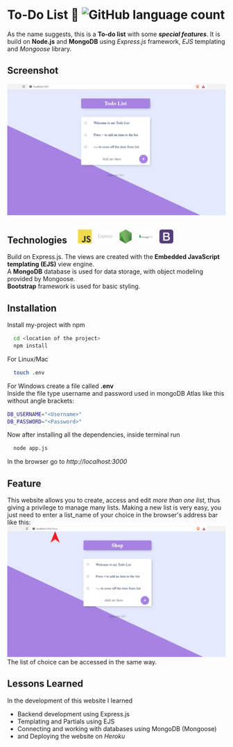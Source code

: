 # To-Do List :pencil: ![GitHub language count](https://img.shields.io/github/languages/count/Akshat-Maheshwari/To-Do-List)
As the name suggests, this is a **To-do list** with some _**special features**_. It is build on **Node.js** and **MongoDB** using *Express.js* framework, *EJS* templating and *Mongoose* library.
## Screenshot
![alt text](https://github.com/Akshat-Maheshwari/To-Do-List/blob/master/images/home.png)
## Technologies &nbsp;  &nbsp; <img height="32" width="32" src="https://raw.githubusercontent.com/github/explore/80688e429a7d4ef2fca1e82350fe8e3517d3494d/topics/javascript/javascript.png" /> &nbsp; <img height="32" width="32" src="https://raw.githubusercontent.com/github/explore/80688e429a7d4ef2fca1e82350fe8e3517d3494d/topics/express/express.png" /> &nbsp; <img height="32" width="32" src="https://raw.githubusercontent.com/github/explore/80688e429a7d4ef2fca1e82350fe8e3517d3494d/topics/nodejs/nodejs.png" /> &nbsp; <img height="32" width="32" src="https://raw.githubusercontent.com/github/explore/80688e429a7d4ef2fca1e82350fe8e3517d3494d/topics/mongodb/mongodb.png" /> &nbsp; <img height="32" width="32" src="https://raw.githubusercontent.com/github/explore/80688e429a7d4ef2fca1e82350fe8e3517d3494d/topics/bootstrap/bootstrap.png" />
Build on Express.js.
The views are created with the **Embedded JavaScript templating (EJS)** view engine.  
A **MongoDB** database is used for data storage, with object modeling provided by Mongoose.  
**Bootstrap** framework is used for basic styling. 
## Installation
Install my-project with npm

```bash
  cd <location of the project>
  npm install
```
For Linux/Mac
```bash
  touch .env
```
For Windows create a file called **.env**  
Inside the file type username and password used in mongoDB Atlas like this without angle brackets: 
```bash
DB_USERNAME="<Username>"
DB_PASSWORD="<Password>"
```
    
Now after installing all the dependencies, inside terminal run
```bash
  node app.js
```
In the browser go to *http://localhost:3000*
## Feature 
This website allows you to create, access and edit *more than one list*, thus giving a privilege to manage many lists.
Making a new list is very easy, you just need to enter a list_name of your choice in the browser's address bar like this:
![alt text](https://github.com/Akshat-Maheshwari/To-Do-List/blob/master/images/shop.png)
The list of choice can be accessed in the same way.
## Lessons Learned
In the development of this website I learned 
 - Backend development using Express.js
 - Templating and Partials using EJS  
 - Connecting and working with databases using MongoDB (Mongoose)
 - and Deploying the website on *Heroku*
